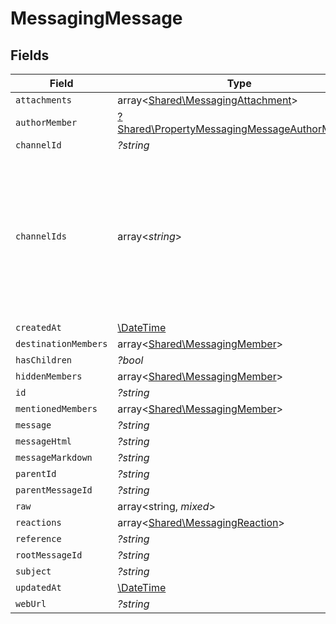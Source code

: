 # MessagingMessage


## Fields

| Field                                                                                                                 | Type                                                                                                                  | Required                                                                                                              | Description                                                                                                           |
| --------------------------------------------------------------------------------------------------------------------- | --------------------------------------------------------------------------------------------------------------------- | --------------------------------------------------------------------------------------------------------------------- | --------------------------------------------------------------------------------------------------------------------- |
| `attachments`                                                                                                         | array<[Shared\MessagingAttachment](../../Models/Shared/MessagingAttachment.md)>                                       | :heavy_minus_sign:                                                                                                    | N/A                                                                                                                   |
| `authorMember`                                                                                                        | [?Shared\PropertyMessagingMessageAuthorMember](../../Models/Shared/PropertyMessagingMessageAuthorMember.md)           | :heavy_minus_sign:                                                                                                    | N/A                                                                                                                   |
| `channelId`                                                                                                           | *?string*                                                                                                             | :heavy_minus_sign:                                                                                                    | N/A                                                                                                                   |
| `channelIds`                                                                                                          | array<*string*>                                                                                                       | :heavy_minus_sign:                                                                                                    | Represents the IDs of all channels to which the message is sent. Identifies the channels where the message is posted. |
| `createdAt`                                                                                                           | [\DateTime](https://www.php.net/manual/en/class.datetime.php)                                                         | :heavy_minus_sign:                                                                                                    | N/A                                                                                                                   |
| `destinationMembers`                                                                                                  | array<[Shared\MessagingMember](../../Models/Shared/MessagingMember.md)>                                               | :heavy_minus_sign:                                                                                                    | N/A                                                                                                                   |
| `hasChildren`                                                                                                         | *?bool*                                                                                                               | :heavy_minus_sign:                                                                                                    | N/A                                                                                                                   |
| `hiddenMembers`                                                                                                       | array<[Shared\MessagingMember](../../Models/Shared/MessagingMember.md)>                                               | :heavy_minus_sign:                                                                                                    | N/A                                                                                                                   |
| `id`                                                                                                                  | *?string*                                                                                                             | :heavy_minus_sign:                                                                                                    | N/A                                                                                                                   |
| `mentionedMembers`                                                                                                    | array<[Shared\MessagingMember](../../Models/Shared/MessagingMember.md)>                                               | :heavy_minus_sign:                                                                                                    | N/A                                                                                                                   |
| `message`                                                                                                             | *?string*                                                                                                             | :heavy_minus_sign:                                                                                                    | N/A                                                                                                                   |
| `messageHtml`                                                                                                         | *?string*                                                                                                             | :heavy_minus_sign:                                                                                                    | N/A                                                                                                                   |
| `messageMarkdown`                                                                                                     | *?string*                                                                                                             | :heavy_minus_sign:                                                                                                    | N/A                                                                                                                   |
| `parentId`                                                                                                            | *?string*                                                                                                             | :heavy_minus_sign:                                                                                                    | N/A                                                                                                                   |
| `parentMessageId`                                                                                                     | *?string*                                                                                                             | :heavy_minus_sign:                                                                                                    | N/A                                                                                                                   |
| `raw`                                                                                                                 | array<string, *mixed*>                                                                                                | :heavy_minus_sign:                                                                                                    | N/A                                                                                                                   |
| `reactions`                                                                                                           | array<[Shared\MessagingReaction](../../Models/Shared/MessagingReaction.md)>                                           | :heavy_minus_sign:                                                                                                    | N/A                                                                                                                   |
| `reference`                                                                                                           | *?string*                                                                                                             | :heavy_minus_sign:                                                                                                    | N/A                                                                                                                   |
| `rootMessageId`                                                                                                       | *?string*                                                                                                             | :heavy_minus_sign:                                                                                                    | N/A                                                                                                                   |
| `subject`                                                                                                             | *?string*                                                                                                             | :heavy_minus_sign:                                                                                                    | N/A                                                                                                                   |
| `updatedAt`                                                                                                           | [\DateTime](https://www.php.net/manual/en/class.datetime.php)                                                         | :heavy_minus_sign:                                                                                                    | N/A                                                                                                                   |
| `webUrl`                                                                                                              | *?string*                                                                                                             | :heavy_minus_sign:                                                                                                    | N/A                                                                                                                   |